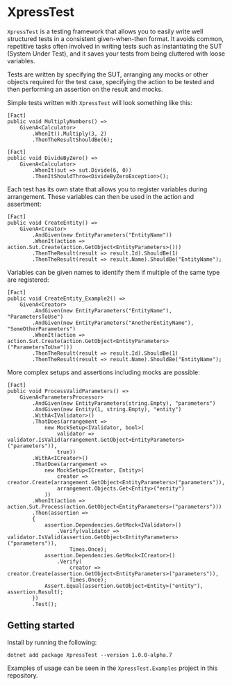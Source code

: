 # XpressTest
`XpressTest` is a testing framework that allows you to easily write well structured tests in a consistent given-when-then format. It avoids common, repetitive tasks often involved in writing tests such as instantiating the SUT (System Under Test), and it saves your tests from being cluttered with loose variables.

Tests are written by specifying the SUT, arranging any mocks or other objects required for the test case, specifying the action to be tested and then performing an assertion on the result and mocks.

Simple tests written with `XpressTest` will look something like this:
```
[Fact]
public void MultiplyNumbers() =>
    GivenA<Calculator>
        .WhenIt().Multiply(3, 2)
        .ThenTheResultShouldBe(6);

[Fact]
public void DivideByZero() =>
    GivenA<Calculator>
        .WhenIt(sut => sut.Divide(6, 0))
        .ThenItShouldThrow<DivideByZeroException>();
```

Each test has its own state that allows you to register variables during arrangement. These variables can then be used in the action and assertment:
```
[Fact]
public void CreateEntity() =>
    GivenA<Creator>
        .AndGiven(new EntityParameters("EntityName"))
        .WhenIt(action => action.Sut.Create(action.GetObject<EntityParameters>()))
        .ThenTheResult(result => result.Id).ShouldBe(1)
        .ThenTheResult(result => result.Name).ShouldBe("EntityName");
```

Variables can be given names to identify them if multiple of the same type are registered:
```
[Fact]
public void CreateEntity_Example2() =>
    GivenA<Creator>
        .AndGiven(new EntityParameters("EntityName"), "ParametersToUse")
        .AndGiven(new EntityParameters("AnotherEntityName"), "SomeOtherParameters")
        .WhenIt(action => action.Sut.Create(action.GetObject<EntityParameters>("ParametersToUse")))
        .ThenTheResult(result => result.Id).ShouldBe(1)
        .ThenTheResult(result => result.Name).ShouldBe("EntityName");
```

More complex setups and assertions including mocks are possible:
```
[Fact]
public void ProcessValidParameters() =>
    GivenA<ParametersProcessor>
        .AndGiven(new EntityParameters(string.Empty), "parameters")
        .AndGiven(new Entity(1, string.Empty), "entity")
        .WithA<IValidator>()
        .ThatDoes(arrangement =>
            new MockSetup<IValidator, bool>(
                validator => validator.IsValid(arrangement.GetObject<EntityParameters>("parameters")),
                true))
        .WithA<ICreator>()
        .ThatDoes(arrangement =>
            new MockSetup<ICreator, Entity>(
                creator => creator.Create(arrangement.GetObject<EntityParameters>("parameters")),
                arrangement.Objects.Get<Entity>("entity")
            ))
        .WhenIt(action => action.Sut.Process(action.GetObject<EntityParameters>("parameters")))
        .Then(assertion =>
        {
            assertion.Dependencies.GetMock<IValidator>()
                .Verify(validator => validator.IsValid(assertion.GetObject<EntityParameters>("parameters")),
                    Times.Once);
            assertion.Dependencies.GetMock<ICreator>()
                .Verify(
                    creator => creator.Create(assertion.GetObject<EntityParameters>("parameters")),
                    Times.Once);
            Assert.Equal(assertion.GetObject<Entity>("entity"), assertion.Result);
        })
        .Test();
```

## Getting started

Install by running the following:
```
dotnet add package XpressTest --version 1.0.0-alpha.7
```

Examples of usage can be seen in the `XpressTest.Examples` project in this repository.